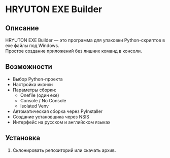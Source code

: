 # HRYUTON EXE Builder

## Описание
HRYUTON EXE Builder — это программа для упаковки Python-скриптов в exe файлы под Windows.  
Простое создание приложений без лишних команд в консоли.

## Возможности
- Выбор Python-проекта  
- Настройка иконки  
- Параметры сборки:  
  - Onefile (один exe)  
  - Console / No Console  
  - Isolated Venv  
- Автоматическая сборка через PyInstaller  
- Создание установщика через NSIS  
- Интерфейс на русском и английском языках  

## Установка
1. Склонировать репозиторий или скачать архив.  
